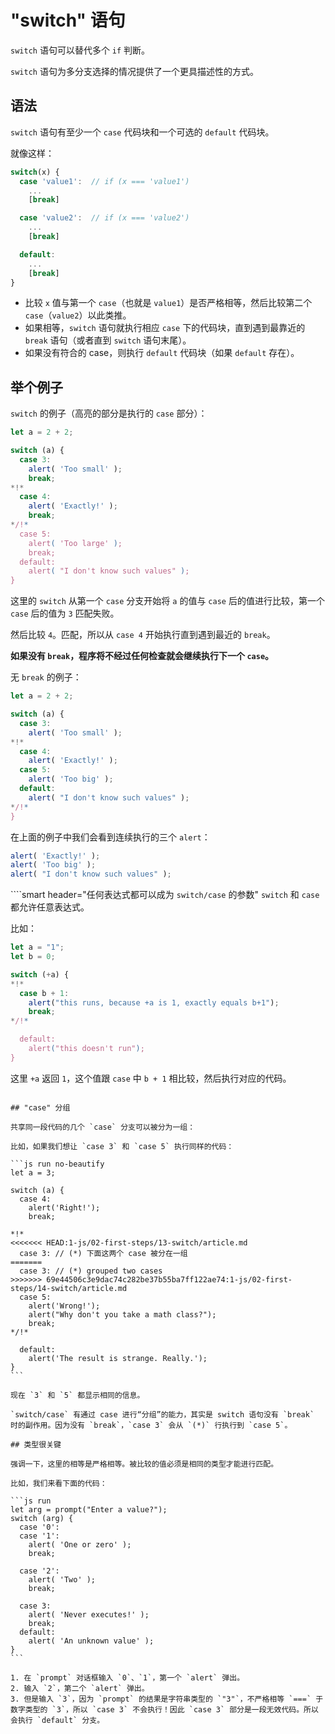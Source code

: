 # "switch" 语句

`switch` 语句可以替代多个 `if` 判断。

`switch` 语句为多分支选择的情况提供了一个更具描述性的方式。

## 语法

`switch` 语句有至少一个 `case` 代码块和一个可选的 `default` 代码块。

就像这样：

```js no-beautify
switch(x) {
  case 'value1':  // if (x === 'value1')
    ...
    [break]

  case 'value2':  // if (x === 'value2')
    ...
    [break]

  default:
    ...
    [break]
}
```

- 比较 `x` 值与第一个 `case`（也就是 `value1`）是否严格相等，然后比较第二个 `case`（`value2`）以此类推。
- 如果相等，`switch` 语句就执行相应 `case` 下的代码块，直到遇到最靠近的 `break` 语句（或者直到 `switch` 语句末尾）。
- 如果没有符合的 case，则执行 `default` 代码块（如果 `default` 存在）。

## 举个例子

`switch` 的例子（高亮的部分是执行的 `case` 部分）：

```js run
let a = 2 + 2;

switch (a) {
  case 3:
    alert( 'Too small' );
    break;
*!*
  case 4:
    alert( 'Exactly!' );
    break;
*/!*
  case 5:
    alert( 'Too large' );
    break;
  default:
    alert( "I don't know such values" );
}
```

这里的 `switch` 从第一个 `case` 分支开始将 `a` 的值与 `case` 后的值进行比较，第一个 `case` 后的值为 `3` 匹配失败。

然后比较 `4`。匹配，所以从 `case 4` 开始执行直到遇到最近的 `break`。

**如果没有 `break`，程序将不经过任何检查就会继续执行下一个 `case`。**

无 `break` 的例子：

```js run
let a = 2 + 2;

switch (a) {
  case 3:
    alert( 'Too small' );
*!*
  case 4:
    alert( 'Exactly!' );
  case 5:
    alert( 'Too big' );
  default:
    alert( "I don't know such values" );
*/!*
}
```

在上面的例子中我们会看到连续执行的三个 `alert`：

```js
alert( 'Exactly!' );
alert( 'Too big' );
alert( "I don't know such values" );
```

````smart header="任何表达式都可以成为 `switch/case` 的参数"
`switch` 和 `case` 都允许任意表达式。

比如：

```js run
let a = "1";
let b = 0;

switch (+a) {
*!*
  case b + 1:
    alert("this runs, because +a is 1, exactly equals b+1");
    break;
*/!*

  default:
    alert("this doesn't run");
}
```
这里 `+a` 返回 `1`，这个值跟 `case` 中 `b + 1` 相比较，然后执行对应的代码。
````

## "case" 分组

共享同一段代码的几个 `case` 分支可以被分为一组：

比如，如果我们想让 `case 3` 和 `case 5` 执行同样的代码：

```js run no-beautify
let a = 3;

switch (a) {
  case 4:
    alert('Right!');
    break;

*!*
<<<<<<< HEAD:1-js/02-first-steps/13-switch/article.md
  case 3: // (*) 下面这两个 case 被分在一组
=======
  case 3: // (*) grouped two cases
>>>>>>> 69e44506c3e9dac74c282be37b55ba7ff122ae74:1-js/02-first-steps/14-switch/article.md
  case 5:
    alert('Wrong!');
    alert("Why don't you take a math class?");
    break;
*/!*

  default:
    alert('The result is strange. Really.');
}
```

现在 `3` 和 `5` 都显示相同的信息。

`switch/case` 有通过 case 进行“分组”的能力，其实是 switch 语句没有 `break` 时的副作用。因为没有 `break`，`case 3` 会从 `(*)` 行执行到 `case 5`。

## 类型很关键

强调一下，这里的相等是严格相等。被比较的值必须是相同的类型才能进行匹配。

比如，我们来看下面的代码：

```js run
let arg = prompt("Enter a value?");
switch (arg) {
  case '0':
  case '1':
    alert( 'One or zero' );
    break;

  case '2':
    alert( 'Two' );
    break;

  case 3:
    alert( 'Never executes!' );
    break;
  default:
    alert( 'An unknown value' );
}
```

1. 在 `prompt` 对话框输入 `0`、`1`，第一个 `alert` 弹出。
2. 输入 `2`，第二个 `alert` 弹出。 
3. 但是输入 `3`，因为 `prompt` 的结果是字符串类型的 `"3"`，不严格相等 `===` 于数字类型的 `3`，所以 `case 3` 不会执行！因此 `case 3` 部分是一段无效代码。所以会执行 `default` 分支。


